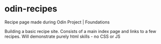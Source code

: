 # odin-recipes
Recipe page made during Odin Project | Foundations

Building a basic recipe site. Consists of a main index page and links
to a few recipes. Will demonstrate purely html skills - no CSS or JS